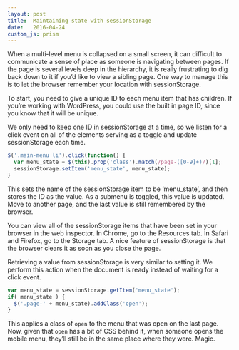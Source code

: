 ```yaml
---
layout: post
title:  Maintaining state with sessionStorage
date:   2016-04-24
custom_js: prism
---
```

When a multi-level menu is collapsed on a small screen, it can difficult to communicate a sense of place as someone is navigating between pages. If the page is several levels deep in the hierarchy, it is really frustrating to dig back down to it if you’d like to view a sibling page. One way to manage this is to let the browser remember your location with sessionStorage.

To start, you need to give a unique ID to each menu item that has children. If you’re working with WordPress, you could use the built in page ID, since you know that it will be unique.

We only need to keep one ID in sessionStorage at a time, so we listen for a click event on all of the elements serving as a toggle and update sessionStorage each time.

```js
$('.main-menu li').click(function() {
  var menu_state = $(this).prop('class').match(/page-([0-9]+)/)[1];
  sessionStorage.setItem('menu_state', menu_state);
}
```

This sets the name of the sessionStorage item to be ‘menu_state’, and then stores the ID as the value. As a submenu is toggled, this value is updated. Move to another page, and the last value is still remembered by the browser.

You can view all of the sessionStorage items that have been set in your browser in the web inspector. In Chrome, go to the Resources tab. In Safari and Firefox, go to the Storage tab. A nice feature of sessionStorage is that the browser clears it as soon as you close the page.

Retrieving a value from sessionStorage is very similar to setting it. We perform this action when the document is ready instead of waiting for a click event.

```js
var menu_state = sessionStorage.getItem('menu_state');
if( menu_state ) {
  $('.page-' + menu_state).addClass('open');
}
```

This applies a class of `open` to the menu that was open on the last page. Now, given that `open` has a bit of CSS behind it, when someone opens the mobile menu, they’ll still be in the same place where they were. Magic.
